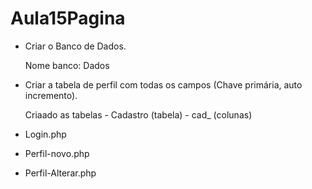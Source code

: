# Aula15Pagina
 
- Criar o Banco de Dados.

    Nome banco: Dados

- Criar a tabela de perfil com todas os campos (Chave primária, auto incremento).

    Criaado as tabelas
        - Cadastro (tabela)
        - cad_ (colunas)

- Login.php
- Perfil-novo.php
- Perfil-Alterar.php
